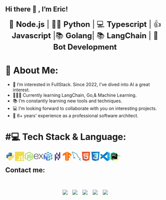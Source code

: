 ## Hi there 👋 , I’m Eric!

<div align="center">
  <span style="font-size: 24px; line-height: 1.5;">
    🐍 <b>Node.js</b> | 👩‍💻 <b>Python</b> | 💻 <b>Typescript</b> | 👍 <b>Javascript</b> |📚 <b>Golang</b>| 📚 <b>LangChain</b> | 📝 <b>Bot     
     Development</b>
  </span>
</div>

# 💫 About Me:

- 🧠 I’m interested in FullStack. Since 2022, I've dived into AI a great interest.
- 👨🏽‍🏫 Currently learning LangChain, Go,& Machine Learning.
- 📚  I’m constantly learning new tools and techniques.
- 💻  I’m looking forward to collaborate with you on interesting projects.
- 🏢 6+ years' experience as a professional software architect.


# #💻 Tech Stack & Language:
<img align="left" alt="Python" width="30px" src="https://raw.githubusercontent.com/devicons/devicon/master/icons/python/python-original.svg">
<img align="left" alt="JavaScript" width="30px" src="https://raw.githubusercontent.com/devicons/devicon/master/icons/javascript/javascript-plain.svg">
<img align="left" alt="Node.js" width="30px" src="https://raw.githubusercontent.com/devicons/devicon/master/icons/nodejs/nodejs-original.svg">
<img align="left" alt="Express" width="30px" src="https://raw.githubusercontent.com/devicons/devicon/master/icons/express/express-original.svg">
<img align="left" alt="Numpy" width="30px" src="https://raw.githubusercontent.com/devicons/devicon/master/icons/numpy/numpy-original.svg">
<img align="left" alt="Pandas" width="30px" src="https://raw.githubusercontent.com/devicons/devicon/master/icons/pandas/pandas-original.svg">
<img align="left" alt="TensorFlow" width="30px" src="https://raw.githubusercontent.com/devicons/devicon/master/icons/tensorflow/tensorflow-original.svg">
<img align="left" alt="MySQL" width="30px" src="https://raw.githubusercontent.com/devicons/devicon/master/icons/mysql/mysql-original.svg">
<img align="left" alt="HTML5" width="30px" src="https://raw.githubusercontent.com/devicons/devicon/master/icons/html5/html5-original.svg" />
<img align="left" alt="CSS3" width="30px" src="https://raw.githubusercontent.com/devicons/devicon/master/icons/css3/css3-original.svg" />
<img align="left" alt="Visual Studio Code" width="30px" src="https://raw.githubusercontent.com/devicons/devicon/master/icons/vscode/vscode-original.svg">
<img align="left" alt="PyCharm" width="30px" src="https://raw.githubusercontent.com/devicons/devicon/master/icons/pycharm/pycharm-original.svg">.

## Contact me:
<div style="align-center">
     <p align="center" style="margin-top: 50px;">
            <a href="https://www.linkedin.com/in/suzukidavid" target="_blank" rel="noopener noreferrer"><img src="https://img.icons8.com/fluency/2x/linkedin.png" width="60" /></a>
          &nbsp;&nbsp;
          <a href="mailto:blacktigerbusinesswork@gmail.com" target="_blank" rel="noopener noreferrer"><img src="https://img.icons8.com/fluency/2x/gmail-new.png" width="60" /></a>
          &nbsp;&nbsp;
          <a href="https://join.skype.com/invite/" target="_blank" rel="noopener noreferrer"><img src="https://img.icons8.com/color/2x/skype.png" width="60" /></a>
          &nbsp;&nbsp;
          <a href="https://join.skype.com/invite/" target="_blank" rel="noopener noreferrer"><img src="https://img.icons8.com/color/2x/discord.png" width="60" /></a>
          &nbsp;&nbsp;
          <a href="https://t.me/erossdev0220" target="_blank" rel="noopener noreferrer"><img src="https://img.icons8.com/color/2x/telegram-app.png" width="60" /></a>
        </p>
</div>


<!---
bmarroc/bmarroc is a ✨ special ✨ repository because its `README.md` (this file) appears on your GitHub profile.
You can click the Preview link to take a look at your changes.
--->

